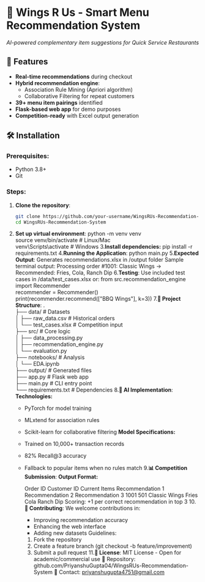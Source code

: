 # 🍗 Wings R Us - Smart Menu Recommendation System  
*AI-powered complementary item suggestions for Quick Service Restaurants*  


## 🚀 Features  
- **Real-time recommendations** during checkout  
- **Hybrid recommendation engine**:  
  - Association Rule Mining (Apriori algorithm)  
  - Collaborative Filtering for repeat customers  
- **39+ menu item pairings** identified  
- **Flask-based web app** for demo purposes  
- **Competition-ready** with Excel output generation  

## 🛠️ Installation  
### Prerequisites:  
- Python 3.8+  
- Git  

### Steps:  
1. **Clone the repository**:  
   ```bash  
   git clone https://github.com/your-username/WingsRUs-Recommendation-System.git  
   cd WingsRUs-Recommendation-System
2. **Set up virtual environment**:
    python -m venv venv  
    source venv/bin/activate  # Linux/Mac  
    venv\Scripts\activate     # Windows
3.**Install dependencies:**
    pip install -r requirements.txt
4.**Running the Application**:
   python main.py
5.**Expected Output**:
   Generates recommendations.xlsx in /output folder
   Sample terminal output:
   Processing order #1001: Classic Wings → Recommended: Fries, Cola, Ranch Dip
6.**Testing**:
   Use included test cases in /data/test_cases.xlsx or:
   from src.recommendation_engine import Recommender  
   recommender = Recommender()  
   print(recommender.recommend(["BBQ Wings"], k=3))
7.**📂 Project Structure**:
   .  
   ├── data/                   # Datasets  
   │   ├── raw_data.csv        # Historical orders  
   │   └── test_cases.xlsx     # Competition input  
   ├── src/                    # Core logic  
   │   ├── data_processing.py  
   │   ├── recommendation_engine.py  
   │   └── evaluation.py  
   ├── notebooks/              # Analysis  
   │   └── EDA.ipynb  
   ├── output/                 # Generated files  
   ├── app.py                  # Flask web app  
   ├── main.py                 # CLI entry point  
   └── requirements.txt        # Dependencies
8.**🤖 AI Implementation**:
   **Technologies:**
   - PyTorch for model training
   - MLxtend for association rules
   - Scikit-learn for collaborative filtering
   **Model Specifications:**
   - Trained on 10,000+ transaction records
   - 82% Recall@3 accuracy
   - Fallback to popular items when no rules match
9.**📊 Competition Submission**:
   **Output Format:**

     Order ID     Customer ID     Current Items     Recommendation 1     Recommendation 2     Recommendation 3
     1001	        501	            Classic Wings	    Fries	               Cola	                Ranch Dip
     Scoring: +1 per correct recommendation in top 3
10.**👥 Contributing**:
     We welcome contributions in:
     - Improving recommendation accuracy
     - Enhancing the web interface
     - Adding new datasets
     Guidelines:
     1. Fork the repository
     2. Create a feature branch (git checkout -b feature/improvement)
     3. Submit a pull request
11.**📜 License**:
     MIT License - Open for academic/commercial use
🔗 Repository: github.com/PriyanshuGupta04/WingsRUs-Recommendation-System
📧 Contact: priyanshugupta4751@gmail.com

   
   
   
